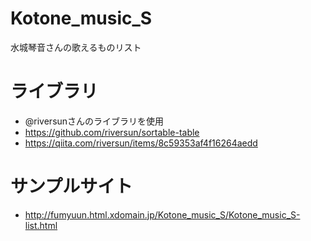 # Kotone_music_S
水城琴音さんの歌えるものリスト

# ライブラリ
- @riversunさんのライブラリを使用
- https://github.com/riversun/sortable-table
- https://qiita.com/riversun/items/8c59353af4f16264aedd


# サンプルサイト
- http://fumyuun.html.xdomain.jp/Kotone_music_S/Kotone_music_S-list.html
